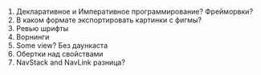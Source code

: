 
1) Декларативное и Императивное программирование? Фрейморвки? 
2) В каком формате экспортировать картинки с фигмы? 
3) Ревью шрифты  
4) Ворнинги
5) Some view? Без даункаста
6) Обертки над свойствами 
7) NavStack and NavLink разница? 
